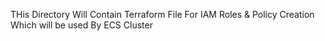 THis Directory Will Contain Terraform File For IAM Roles & Policy Creation Which will be used By ECS Cluster
